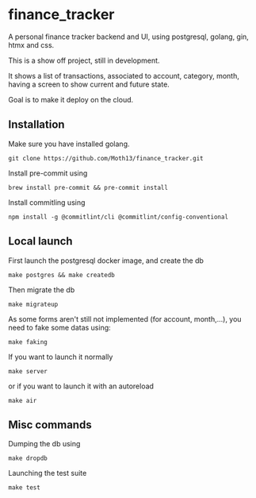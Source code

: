 # finance_tracker
A personal finance tracker backend and UI, using postgresql, golang, gin, htmx and css.

This is a show off project, still in development.

It shows a list of transactions, associated to account, category, month, having a screen to show current and future state.

Goal is to make it deploy on the cloud.

## Installation

Make sure you have installed golang.

```
git clone https://github.com/Moth13/finance_tracker.git
```

Install pre-commit using
```
brew install pre-commit && pre-commit install
```

Install commitling using
```
npm install -g @commitlint/cli @commitlint/config-conventional
```

## Local launch

First launch the postgresql docker image, and create the db

````
make postgres && make createdb
````

Then migrate the db
```
make migrateup
```

As some forms aren't still not implemented (for account, month,...), you need to fake some datas using:
```
make faking
```

If you want to launch it normally
```
make server
```
or if you want to launch it with an autoreload
```
make air
```

## Misc commands

Dumping the db using
```
make dropdb
```

Launching the test suite
```
make test
```
